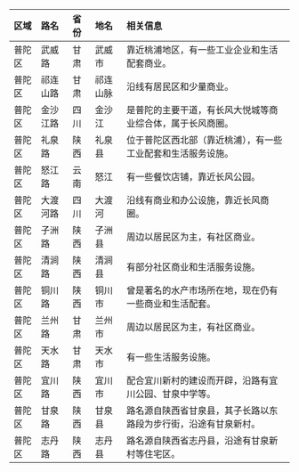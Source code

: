 | 区域 | 路名 | 省份 | 地名 | 相关信息 |
| :--- | :--- | :--- | :--- | :--- |
| 普陀区 | 武威路 | 甘肃 | 武威市 | 靠近桃浦地区，有一些工业企业和生活配套商业。 |
| 普陀区 | 祁连山路 | 甘肃 | 祁连山脉 | 沿线有居民区和少量商业。 |
| 普陀区 | 金沙江路 | 四川 | 金沙江 | 是普陀的主要干道，有长风大悦城等商业综合体，属于长风商圈。 |
| 普陀区 | 礼泉路 | 陕西 | 礼泉县 | 位于普陀区西北部（靠近桃浦），有一些工业配套和生活服务设施。 |
| 普陀区 | 怒江路 | 云南 | 怒江 | 有一些餐饮店铺，靠近长风公园。 |
| 普陀区 | 大渡河路 | 四川 | 大渡河 | 沿线有商业和办公设施，靠近长风商圈。 |
| 普陀区 | 子洲路 | 陕西 | 子洲县 | 周边以居民区为主，有社区商业。 |
| 普陀区 | 清涧路 | 陕西 | 清涧县 | 有部分社区商业和生活服务设施。 |
| 普陀区 | 铜川路 | 陕西 | 铜川市 | 曾是著名的水产市场所在地，现在仍有一些商业和生活配套。 |
| 普陀区 | 兰州路 | 甘肃 | 兰州市 | 周边以居民区为主，有社区商业。 |
| 普陀区 | 天水路 | 甘肃 | 天水市 | 有一些生活服务设施。 |
| 普陀区 | 宜川路 | 陕西 | 宜川市 | 配合宜川新村的建设而开辟，沿路有宜川公园、甘泉中学等。 |
| 普陀区 | 甘泉路 | 陕西 | 甘泉县 | 路名源自陕西省甘泉县，其子长路以东路段为步行街，沿途有甘泉新村。 |
| 普陀区 | 志丹路 | 陕西 | 志丹县 | 路名源自陕西省志丹县，沿途有甘泉新村等住宅区。 |